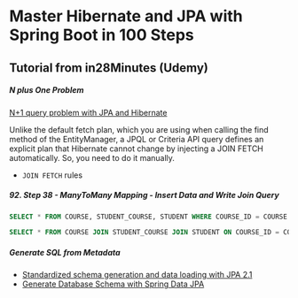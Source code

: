 # Master Hibernate and JPA with Spring Boot in 100 Steps

## Tutorial from in28Minutes (Udemy)

#####  N plus One Problem

[N+1 query problem with JPA and Hibernate](https://vladmihalcea.com/n-plus-1-query-problem/)

Unlike the default fetch plan, which you are using when calling the find method of the EntityManager, 
a JPQL or Criteria API query defines an explicit plan that Hibernate cannot change by injecting a JOIN FETCH automatically. 
So, you need to do it manually.

-  `JOIN FETCH` rules

#####  92. Step 38 - ManyToMany Mapping - Insert Data and Write Join Query

```sql
SELECT * FROM COURSE, STUDENT_COURSE, STUDENT WHERE COURSE_ID = COURSE.ID AND STUDENT_ID = STUDENT.ID;
```

```sql
SELECT * FROM COURSE JOIN STUDENT_COURSE JOIN STUDENT ON COURSE_ID = COURSE.ID AND STUDENT_ID = STUDENT.ID;
```

#####  Generate SQL from Metadata

-  [Standardized schema generation and data loading with JPA 2.1](https://thorben-janssen.com/standardized-schema-generation-data-loading-jpa-2-1/)
-  [Generate Database Schema with Spring Data JPA](https://www.baeldung.com/spring-data-jpa-generate-db-schema)